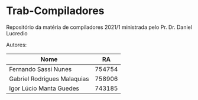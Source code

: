 # Trab-Compiladores

Repositório da matéria de compiladores 2021/1 ministrada pelo Pr. Dr. Daniel Lucredio

Autores:

|Nome|RA|
|---|---|
|Fernando Sassi Nunes | 754754|
|Gabriel Rodrigues Malaquias | 758906|
|Igor Lúcio Manta Guedes | 743185|
